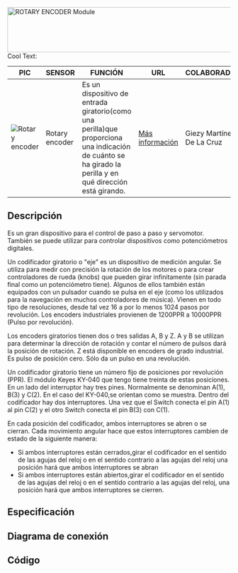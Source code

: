 <a href="https://cooltext.com"><img src="https://images.cooltext.com/5470638.png" width="1325" height="102" alt="ROTARY ENCODER Module" /></a>
<a href="http://cooltext.com" target="_top"><img src="https://cooltext.com/images/ct_pixel.gif" width="80" height="15" alt="Cool Text: Logo and Graphics Generator" border="0" /></a>


PIC | SENSOR | FUNCIÓN | URL | COLABORADOR
------------ | -------------| -------------| -------------| -------------
![Rotary encoder](https://microjpm.com/_files/200002168-184e5194a4/ky040%20encoder.jpg) | Rotary encoder |  Es un dispositivo de entrada giratorio(como una perilla)que proporciona una indicación de cuánto se ha girado la perilla y en qué dirección está girando. | [Más información](https://circuits4you.com/2016/05/13/rotary-encoder-arduino-ky-040/#:~:text=%20Arduino%20Rotary%20Encoder%20Module%20KY-040%20%201,and%20Z.%20A%20and%20B%20are...%20More%20) | Giezy Martínez De La Cruz

## Descripción

Es un gran dispositivo para el control de paso a paso y servomotor. También se puede utilizar para controlar dispositivos como potenciómetros digitales.

Un codificador giratorio o "eje" es un dispositivo de medición angular. Se utiliza para medir con precisión la rotación de los motores o para crear controladores de rueda (knobs) que pueden girar infinitamente (sin parada final como un potenciómetro tiene). Algunos de ellos también están equipados con un pulsador cuando se pulsa en el eje (como los utilizados para la navegación en muchos controladores de música). Vienen en todo tipo de resoluciones, desde tal vez 16 a por lo menos 1024 pasos por revolución. Los encoders industriales provienen de 1200PPR a 10000PPR (Pulso por revolución).

Los encoders giratorios tienen dos o tres salidas A, B y Z. A y B se utilizan para determinar la dirección de rotación y contar el número de pulsos dará la posición de rotación. Z está disponible en encoders de grado industrial. Es pulso de posición cero. Sólo da un pulso en una revolución.

Un codificador giratorio tiene un número fijo de posiciones por revolución (PPR). El módulo Keyes KY-040 que tengo tiene treinta de estas posiciones. En un lado del interruptor hay tres pines. Normalmente se denominan A(1), B(3) y C(2). En el caso del KY-040,se orientan como se muestra. Dentro del codificador hay dos interruptores. Una vez que el Switch conecta el pin A(1) al pin C(2) y el otro Switch conecta el pin B(3) con C(1).

En cada posición del codificador, ambos interruptores se abren o se cierran. Cada movimiento angular hace que estos interruptores cambien de estado de la siguiente manera:

- Si ambos interruptores están cerrados,girar el codificador en el sentido de las agujas del reloj o en el sentido contrario a las agujas del reloj una posición hará que ambos interruptores se abran
- Si ambos interruptores están abiertos,girar el codificador en el sentido de las agujas del reloj o en el sentido contrario a las agujas del reloj, una posición hará que ambos interruptores se cierren.

## Especificación

## Diagrama de conexión



## Código

